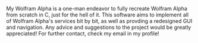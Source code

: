 
My Wolfram Alpha is a one-man endeavor to fully recreate Wolfram Alpha from scratch in C, just for the hell of it.
This software aims to implement all of Wolfram Alpha's services bit by bit, as well as provding a redesigned GUI 
and navigation. Any advice and suggestions to the project would be greatly appreciated! For further contact, check
my email in my profile! 
